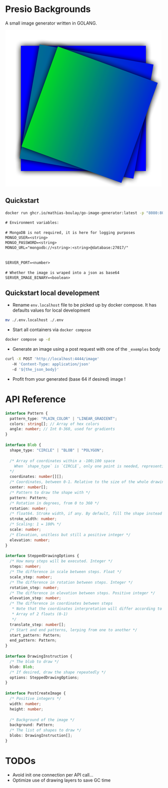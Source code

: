 # Presio Backgrounds

A small image generator written in GOLANG.

![test](./generator/out.png)

## Quickstart

```bash
docker run ghcr.io/mathias-boulay/go-image-generator:latest -p "8080:8080"
```

```properties
# Environment variables:

# MongoDB is not required, it is here for logging purposes
MONGO_USER=<string>
MONGO_PASSWORD=<string>
MONGO_URL="mongodb://<string>:<string>@database:27017/"


SERVER_PORT=<number>

# Whether the image is wraped into a json as base64
SERVER_IMAGE_BINARY=<boolean>
```

## Quickstart local development

- Rename `env.localhost` file to be picked up by docker compose. It has defaults values for local development

```bash
mv ./.env.localhost ./.env
```

- Start all containers via `docker compose`

```bash
docker compose up -d
```

- Generate an image using a post request with one of the `_exemples` body

```bash
curl -X POST 'http://localhost:4444/image'
   -H 'Content-Type: application/json'
   -d '${the_json_body}'
```

- Profit from your generated (base 64 if desired) image !

# API Reference

```typescript
interface Pattern {
  pattern_type: "PLAIN_COLOR" | "LINEAR_GRADIENT";
  colors: string[]; // Array of hex colors
  angle: number; // Int 0-360, used for gradients
}

interface Blob {
  shape_type: "CIRCLE" | "BLOB" | "POLYGON";

  /* Array of coordinates within a -100;100 space
    When `shape_type` is `CIRCLE`, only one point is needed, representing the radius of the circle
  */
  coordinates: number[][];
  /* Coordinates, between 0-1. Relative to the size of the whole drawing area */
  center: number[];
  /* Pattern to draw the shape with */
  pattern: Pattern;
  /* Rotation in degrees, from 0 to 360 */
  rotation: number;
  /* float64. Stroke width, if any. By default, fill the shape instead  */
  stroke_width: number;
  /* Scaling: 1 = 100% */
  scale: number;
  /* Elevation, unitless but still a positive integer */
  elevation: number;
}

interface SteppedDrawingOptions {
  /* How many steps will be executed. Integer */
  steps: number;
  /* The difference in scale between steps. Float */
  scale_step: number;
  /* The difference in rotation between steps. Integer */
  rotation_step: number;
  /* The difference in elevation between steps. Positive integer */
  elevation_step: number;
  /* The difference in coordinates between steps
   * Note that the coordinates interpretation will differ according to Blob settings
   * Array of 2 floats (0-1)
   */
  translate_step: number[];
  /* Start and end patterns, lerping from one to another */
  start_pattern: Pattern;
  end_pattern: Pattern;
}

interface DrawingInstruction {
  /* The blob to draw */
  blob: Blob;
  /* If desired, draw the shape repeatedly */
  options: SteppedDrawingOptions;
}

interface PostCreateImage {
  /* Positive integers */
  width: number;
  height: number;

  /* Background of the image */
  background: Pattern;
  /* The list of shapes to draw */
  blobs: DrawingInstruction[];
}
```

# TODOs

- Avoid init one connection per API call...
- Optimize use of drawing layers to save GC time

